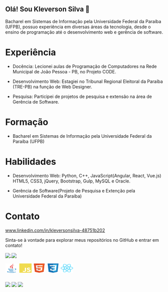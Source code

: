 ## Olá! Sou Kleverson Silva 👋
Bacharel em Sistemas de Informação pela Universidade Federal da Paraíba (UFPB), possuo experiência em diversas áreas da tecnologia, desde o ensino de programação até o desenvolvimento web e gerência de software.

# Experiência
- Docência: Lecionei aulas de Programação de Computadores na Rede Municipal de João Pessoa - PB, no Projeto CODE.

- Desenvolvimento Web: Estagiei no Tribunal Regional Eleitoral da Paraíba (TRE-PB) na função de Web Designer.

- Pesquisa: Participei de projetos de pesquisa e extensão na área de Gerência de Software.

# Formação
- Bacharel em Sistemas de Informação pela Universidade Federal da Paraíba (UFPB)

# Habilidades
- Desenvolvimento Web: Python, C++, JavaScript(Angular, React, Vue.js) HTML5, CSS3, jQuery, Bootstrap, Gulp, MySQL e Oracle. 

- Gerência de Software(Projeto de Pesquisa e Extenção pela Universidade Federal da Paraiba)

# Contato
www.linkedin.com/in/kleversonsilva-48751b202

Sinta-se à vontade para explorar meus repositórios no GitHub e entrar em contato!
  

<div>  
<a href="https://github.com/kleversonsilva">
  <img height=180em align="center" src="https://github-readme-stats.vercel.app/api?username=kleversonsilva&show_icons=false&theme=dark&include_all_commits=true&count_private=true"/>
</a>
  
<a href="https://github.com/kleversonsilva">
  <img height=180em align="center" src="https://github-readme-stats.vercel.app/api/top-langs?username=kleversonsilva&layout=compact&langs_cout=16&theme=dark" />
</a>
</div>


<div style="display: inline_block"><br>
  <img align="center" alt="Rafa-java" height="30" width="40" src="https://raw.githubusercontent.com/devicons/devicon/master/icons/java/java-original.svg">
  <img align="center" alt="Rafa-Js" height="30" width="40" src="https://raw.githubusercontent.com/devicons/devicon/master/icons/javascript/javascript-plain.svg">
  <img align="center" alt="Rafa-HTML" height="30" width="40" src="https://raw.githubusercontent.com/devicons/devicon/master/icons/html5/html5-original.svg">
  <img align="center" alt="Rafa-css3" height="30" width="40" src="https://raw.githubusercontent.com/devicons/devicon/master/icons/css3/css3-original.svg">
  <img align="center" alt="Rafa-React" height="30" width="40" src="https://raw.githubusercontent.com/devicons/devicon/master/icons/react/react-original.svg">
</div>

  ##


<div>
  <a href="https://instagram.com/kleversonsilvaa" target="_blank"><img src="https://img.shields.io/badge/-Instagram-%23E4405F?style=for-the-badge&logo=instagram&logoColor=white" target="_blank"></a>
 <a href="https://discord.gg/josekleversonndasilva" target="_blank"><img src="https://img.shields.io/badge/Discord-7289DA?style=for-the-badge&logo=discord&logoColor=white" target="_blank"></a> 
 <a href="https://www.linkedin.com/in/kleverson-silva-48751b202" target="_blank"><img src="https://img.shields.io/badge/-LinkedIn-%230077B5?style=for-the-badge&logo=linkedin&logoColor=white" target="_blank"></a> 
</div>
